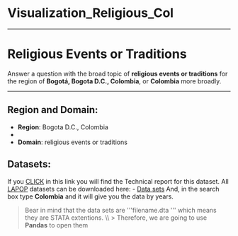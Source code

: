 # Visualization_Religious_Col
________  

# Religious Events or Traditions

 Answer a question with the broad topic of **religious events or traditions** for the region of **Bogotá, Bogota D.C., Colombia**, or **Colombia** more broadly.  

______   

## Region and Domain:  
- **Region**: Bogota D.C., Colombia  
- 
- **Domain**: religious events or traditions  

## Datasets: 

If you [CLICK](https://www.vanderbilt.edu/lapop/Colombia_AmericasBarometer_2018-19_Technical_Report_W_101019.pdf) in this link you will find the Technical report for this dataset. All [LAPOP](https://www.vanderbilt.edu/lapop/colombia.php) datasets can be downloaded here:   - [Data sets](http://datasets.americasbarometer.org/database/index.php)  And, in the search box type **Colombia** and it will give you the data by years.   

> Bear in mind that the data sets are '''filename.dta ''' which means they are STATA extentions. \\\ > Therefore, we are going to use **Pandas** to open them
